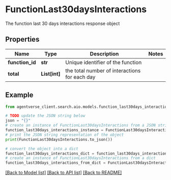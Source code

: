 # FunctionLast30daysInteractions

The function last 30 days interactions response object

## Properties

Name | Type | Description | Notes
------------ | ------------- | ------------- | -------------
**function_id** | **str** | Unique identifier of the function | 
**total** | **List[int]** | the total number of interactions for each day | 

## Example

```python
from agentverse_client.search.aio.models.function_last30days_interactions import FunctionLast30daysInteractions

# TODO update the JSON string below
json = "{}"
# create an instance of FunctionLast30daysInteractions from a JSON string
function_last30days_interactions_instance = FunctionLast30daysInteractions.from_json(json)
# print the JSON string representation of the object
print(FunctionLast30daysInteractions.to_json())

# convert the object into a dict
function_last30days_interactions_dict = function_last30days_interactions_instance.to_dict()
# create an instance of FunctionLast30daysInteractions from a dict
function_last30days_interactions_from_dict = FunctionLast30daysInteractions.from_dict(function_last30days_interactions_dict)
```
[[Back to Model list]](../README.md#documentation-for-models) [[Back to API list]](../README.md#documentation-for-api-endpoints) [[Back to README]](../README.md)


